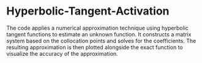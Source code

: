 # Hyperbolic-Tangent-Activation
The code applies a numerical approximation technique using hyperbolic tangent functions to estimate an unknown function. It constructs a matrix system based on the collocation points and solves for the coefficients. The resulting approximation is then plotted alongside the exact function to visualize the accuracy of the approximation.
